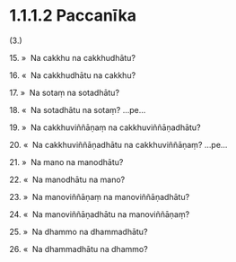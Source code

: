 

# 1.1.1.2 Paccanīka





(3.)

15\. »  Na cakkhu na cakkhudhātu?

16\. «  Na cakkhudhātu na cakkhu?

17\. »  Na sotaṃ na sotadhātu?

18\. «  Na sotadhātu na sotaṃ? …pe…

19\. »  Na cakkhuviññāṇaṃ na cakkhuviññāṇadhātu?

20\. «  Na cakkhuviññāṇadhātu na cakkhuviññāṇaṃ? …pe…

21\. »  Na mano na manodhātu?

22\. «  Na manodhātu na mano?

23\. »  Na manoviññāṇaṃ na manoviññāṇadhātu?

24\. «  Na manoviññāṇadhātu na manoviññāṇaṃ?

25\. »  Na dhammo na dhammadhātu?

26\. «  Na dhammadhātu na dhammo?



